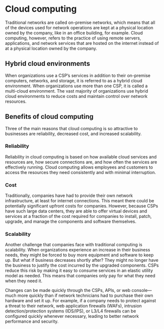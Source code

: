 
# Cloud computing

Traditional networks are called on-premise networks, which means that all of the devices used for network operations are kept at a physical location owned by the company, like in an office building, for example. Cloud computing, however, refers to the practice of using remote servers, applications, and network services that are hosted on the internet instead of at a physical location owned by the company.

## Hybrid cloud environments

When organizations use a CSP’s services in addition to their on-premise computers, networks, and storage, it is referred to as a hybrid cloud environment. When organizations use more than one CSP, it is called a multi-cloud environment. The vast majority of organizations use hybrid cloud environments to reduce costs and maintain control over network resources.


## Benefits of cloud computing 

Three of the main reasons that cloud computing is so attractive to businesses are reliability, decreased cost, and increased scalability.

### Reliability

Reliability in cloud computing is based on how available cloud services and resources are, how secure connections are, and how often the services are effectively running. Cloud computing allows employees and customers to access the resources they need consistently and with minimal interruption.

### Cost

Traditionally, companies have had to provide their own network infrastructure, at least for internet connections. This meant there could be potentially significant upfront costs for companies. However, because CSPs have such large data centers, they are able to offer virtual devices and services at a fraction of the cost required for companies to install, patch, upgrade, and manage the components and software themselves.

### Scalability

Another challenge that companies face with traditional computing is scalability. When organizations experience an increase in their business needs, they might be forced to buy more equipment and software to keep up. But what if business decreases shortly after? They might no longer have the business to justify the cost incurred by the upgraded components. CSPs reduce this risk by making it easy to consume services in an elastic utility model as needed. This means that companies only pay for what they need when they need it. 

Changes can be made quickly through the CSPs, APIs, or web console—much more quickly than if network technicians had to purchase their own hardware and set it up. For example, if a company needs to protect against a threat to their network, web application firewalls (WAFs), intrusion detection/protection systems (IDS/IPS), or L3/L4 firewalls can be configured quickly whenever necessary, leading to better network performance and security.